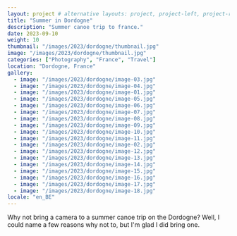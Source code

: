 ```yaml
---
layout: project # alternative layouts: project, project-left, project-right, project-top
title: "Summer in Dordogne"
description: "Summer canoe trip to france."
date: 2023-09-10
weight: 10
thumbnail: "/images/2023/dordogne/thumbnail.jpg"
image: "/images/2023/dordogne/thumbnail.jpg"
categories: ["Photography", "France", "Travel"]
location: "Dordogne, France"
gallery:
  - image: "/images/2023/dordogne/image-03.jpg"
  - image: "/images/2023/dordogne/image-04.jpg"
  - image: "/images/2023/dordogne/image-01.jpg"
  - image: "/images/2023/dordogne/image-05.jpg"
  - image: "/images/2023/dordogne/image-06.jpg"
  - image: "/images/2023/dordogne/image-07.jpg"
  - image: "/images/2023/dordogne/image-08.jpg"
  - image: "/images/2023/dordogne/image-09.jpg"
  - image: "/images/2023/dordogne/image-10.jpg"
  - image: "/images/2023/dordogne/image-11.jpg"
  - image: "/images/2023/dordogne/image-02.jpg"
  - image: "/images/2023/dordogne/image-12.jpg"
  - image: "/images/2023/dordogne/image-13.jpg"
  - image: "/images/2023/dordogne/image-14.jpg"
  - image: "/images/2023/dordogne/image-15.jpg"
  - image: "/images/2023/dordogne/image-16.jpg"
  - image: "/images/2023/dordogne/image-17.jpg"
  - image: "/images/2023/dordogne/image-18.jpg"
locale: "en_BE"
---
```

Why not bring a camera to a summer canoe trip on the Dordogne? 
Well, I could name a few reasons why not to, but I'm glad I did bring one.